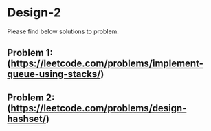 # Design-2

Please find below solutions to problem.

## Problem 1: (https://leetcode.com/problems/implement-queue-using-stacks/)


## Problem 2:(https://leetcode.com/problems/design-hashset/)




